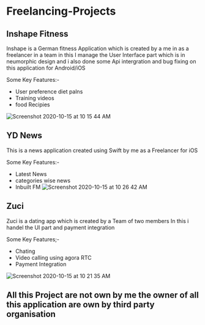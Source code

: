 # Freelancing-Projects

## Inshape Fitness
Inshape is a German fitness Application which is created by a me in as a freelancer in a team in this I manage the User Interface part which is in neumorphic
design and i also done some Api intergration and bug fixing on this application for Android/iOS

  Some Key Features:-
- User preference diet palns
- Training videos
- food Recipies

![Screenshot 2020-10-15 at 10 15 44 AM](https://user-images.githubusercontent.com/47413639/96079513-98897b80-0ed2-11eb-8a2d-09d1bdf6d27a.png)

## YD News
This is a news application created using Swift by me as a Freelancer for iOS

  Some Key Features:-
- Latest News
- categories wise news
- Inbuilt FM
![Screenshot 2020-10-15 at 10 26 42 AM](https://user-images.githubusercontent.com/47413639/96079629-d8e8f980-0ed2-11eb-87c0-62f8ab4d04d2.png)

## Zuci
Zuci is a dating app which is created by a Team of two members In this i handel the UI part and payment integration

  Some Key Features;-
- Chating
- Video calling using agora RTC
- Payment Integration 

![Screenshot 2020-10-15 at 10 21 35 AM](https://user-images.githubusercontent.com/47413639/96079603-c4a4fc80-0ed2-11eb-885b-b59a0565796b.png)

## All this Project are not own by me the owner of all this application are own by third party organisation 
